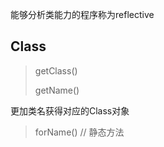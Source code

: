 

能够分析类能力的程序称为reflective





## Class



> getClass()
>
> getName()

更加类名获得对应的Class对象

>forName()	// 静态方法

